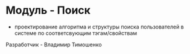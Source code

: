 # Модуль - Поиск

- проектирование алгоритма и структуры поиска пользователей в системе по соответсвующим тэгам/свойствам

Разработчик - Владимир Тимошенко

